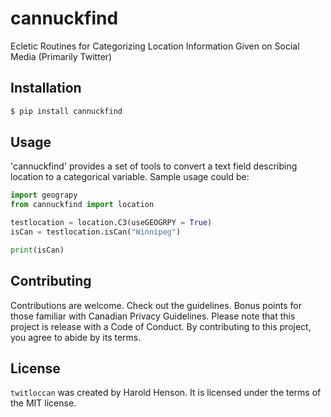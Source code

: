 # cannuckfind

Ecletic Routines for Categorizing Location Information Given on Social Media (Primarily Twitter)

## Installation

```bash
$ pip install cannuckfind
```

## Usage

'cannuckfind' provides a set of tools to convert a text field describing location to a categorical variable.
Sample usage could be:

```python
import geograpy
from cannuckfind import location

testlocation = location.C3(useGEOGRPY = True)
isCan = testlocation.isCan("Winnipeg")

print(isCan)
```

## Contributing

Contributions are welcome.  Check out the guidelines.  Bonus points for those familiar with
Canadian Privacy Guidelines.  Please note that this project is release with a Code of Conduct.
By contributing to this project, you agree to abide by its terms.

## License

`twitloccan` was created by Harold Henson. It is licensed under the terms of the MIT
license.

